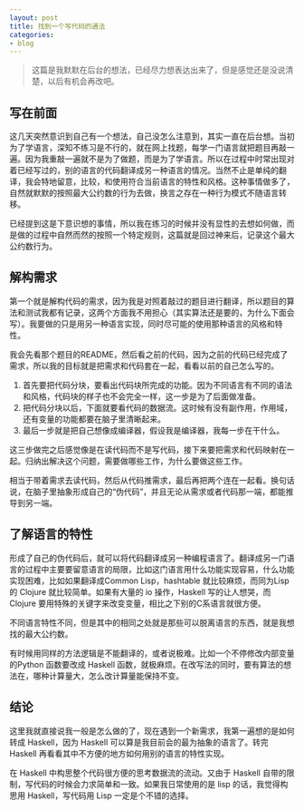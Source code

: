 ```yaml
---
layout: post
title: 找到一个写代码的通法
categories:
- blog
---
```


> 这篇是我默默在后台的想法，已经尽力想表达出来了，但是感觉还是没说清楚，以后有机会再改吧。

## 写在前面 ##

这几天突然意识到自己有一个想法，自己没怎么注意到，其实一直在后台想。当初为了学语言，深知不练习是不行的，就在网上找题，每学一门语言就把题目再敲一遍。因为我重敲一遍就不是为了做题，而是为了学语言。所以在过程中时常出现对着已经写过的，别的语言的代码翻译成另一种语言的情况。当然不止是单纯的翻译，我会特地留意，比较，和使用符合当前语言的特性和风格。这种事情做多了，自然就默默的按照最大公约数的行为去做，换言之存在一种行为模式不随语言转移。

已经提到这是下意识想的事情，所以我在练习的时候并没有显性的去想如何做，而是做的过程中自然而然的按照一个特定规则，这篇就是回过神来后，记录这个最大公约数行为。

## 解构需求 ##

第一个就是解构代码的需求，因为我是对照着敲过的题目进行翻译，所以题目的算法和测试我都有记录，这两个方面我不用担心（其实算法还是要的，为什么下面会写）。我要做的只是用另一种语言实现，同时尽可能的使用那种语言的风格和特性。

我会先看那个题目的README，然后看之前的代码，因为之前的代码已经完成了需求，所以我的目标就是把需求和代码套在一起，看看以前的自己怎么写的。

1. 首先要把代码分块，要看出代码块所完成的功能。因为不同语言有不同的语法和风格，代码块的样子也不会完全一样，这一步是为了后面做准备。
2. 把代码分块以后，下面就要看代码的数据流。这时候有没有副作用，作用域，还有变量的功能都要在脑子里清晰起来。
3. 最后一步就是把自己想像成编译器，假设我是编译器，我每一步在干什么。

这三步做完之后感觉像是在读代码而不是写代码，接下来要把需求和代码映射在一起。归纳出解决这个问题，需要做哪些工作，为什么要做这些工作。

相当于带着需求去读代码，然后从代码推需求，最后再把两个连在一起看。换句话说，在脑子里抽象形成自己的“伪代码”，并且无论从需求或者代码那一端，都能推导到另一端。

## 了解语言的特性 ##

形成了自己的伪代码后，就可以将代码翻译成另一种编程语言了。翻译成另一门语言的过程中主要要留意语言的局限，比如这门语言用什么功能实现容易，什么功能实现困难，比如如果翻译成Common Lisp，hashtable 就比较麻烦，而同为Lisp 的 Clojure 就比较简单。如果有大量的 io 操作，Haskell 写的让人想哭，而 Clojure 要用特殊的关键字来改变变量，相比之下别的C系语言就很方便。

不同语言特性不同，但是其中的相同之处就是那些可以脱离语言的东西，就是我想找的最大公约数。

有时候用同样的方法逻辑是不能翻译的，或者说极难。比如一个不停修改内部变量的Python 函数要改成 Haskell 函数，就极麻烦。在改写法的同时，要有算法的想法在，哪种计算量大，怎么改计算量能保持不变。

## 结论 ##

这里我就直接说我一般是怎么做的了，现在遇到一个新需求，我第一遍想的是如何转成 Haskell，因为 Haskell 可以算是我目前会的最为抽象的语言了。转完 Haskell 再看看其中不方便的地方如何用别的语言的特性实现。

在 Haskell 中构思整个代码很方便的思考数据流的流动。又由于 Haskell 自带的限制，写代码的时候会力求简单和一致。如果我日常使用的是 lisp 的话，我觉得构思用 Haskell，写代码用 Lisp 一定是个不错的选择。

